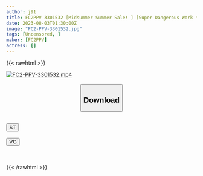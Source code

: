 ```yaml
---
author: j91
title: FC2PPV 3301532 [Midsummer Summer Sale! ] [Super Dangerous Work * Permanent Preservation Version] This Day Has Finally Come! ! A Real Friend Of That Beautiful Girl! Idol Class! Transcendence Beauty ○ Woman Ban! You Will Never Regret
date: 2023-08-03T01:30:00Z
image: "FC2-PPV-3301532.jpg"
tags: [Uncensored, ]
maker: [FC2PPV]
actress: []
---
```



{{< rawhtml >}}

<div class="video" data-videoid="KNWlED6LlK5kbpL">
    <a href="javascript:;">
        <img src="https://my.j91.asia/posts/FC2-PPV-3301532/FC2-PPV-3301532.jpg" width="WIDTH" height="HEIGHT" alt="FC2-PPV-3301532.mp4" loading="lazy">
    </a>
</div>

<script type="text/javascript" src="https://j91.asia/asset/on-demand-st.js"></script>

<br>
  <link rel="stylesheet" href="https://j91.asia/asset/bs5.css">
  
  <center>
  <button class="btn btn-primary" type="button" data-bs-toggle="collapse" data-bs-target=".multi-collapse" aria-expanded="false" aria-controls="multiCollapseExample1 multiCollapseExample2"><h2>Download</h2></button></center>
</p>
<div class="row">
  <div class="col">
    <div class="collapse multi-collapse" id="multiCollapseExample1">
      <div class="card card-body">
	      	      <br>
<div class="buttons">  
<a href="https://streamtape.to/v/KNWlED6LlK5kbpL"><button class="btn-hover color-3"><i class="fa fa-download"></i> ST</button></a></div>
    </div>
  </div>
</div>
  <div class="col">
    <div class="collapse multi-collapse" id="multiCollapseExample2">
      <div class="card card-body">
	      <br>
<div class="buttons">
    <a href="https://vgembed.com/v/oQdgw6ZDBQsJLzO"><button class="btn-hover color-9"><i class="fa fa-download"></i> VG</button></a></div>
<br><br>
      </div>
    </div>
  </div>
</div>

{{< /rawhtml >}}